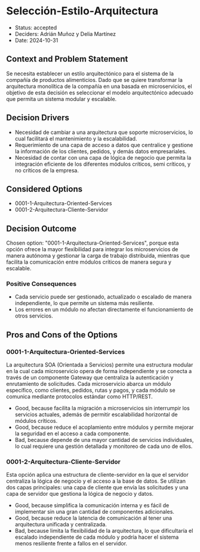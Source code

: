 # Selección-Estilo-Arquitectura

* Status: accepted
* Deciders: Adrián Muñoz y Delia Martínez
* Date: 2024-10-31


## Context and Problem Statement

Se necesita establecer un estilo arquitectónico para el sistema de la compañía de productos alimenticios. Dado que se quiere transformar la arquitectura monolítica de la compañía en una basada en microservicios, el objetivo de esta decisión es seleccionar el modelo arquitectónico adecuado que permita un sistema modular y escalable.

## Decision Drivers

* Necesidad de cambiar a una arquitectura que soporte microservicios, lo cual facilitará el mantenimiento y la escalabilidad.
* Requerimiento de una capa de acceso a datos que centralice y gestione la información de los clientes, pedidos, y demás datos empresariales.
* Necesidad de contar con una capa de lógica de negocio que permita la integración eficiente de los diferentes módulos críticos, semi críticos, y no críticos de la empresa.

## Considered Options

* 0001-1-Arquitectura-Oriented-Services
* 0001-2-Arquitectura-Cliente-Servidor

## Decision Outcome

Chosen option: "0001-1-Arquitectura-Oriented-Services", porque esta opción ofrece la mayor flexibilidad para integrar los microservicios de manera autónoma y gestionar la carga de trabajo distribuida, mientras que facilita la comunicación entre módulos críticos de manera segura y escalable.

### Positive Consequences

* Cada servicio puede ser gestionado, actualizado o escalado de manera independiente, lo que permite un sistema más resiliente.
* Los errores en un módulo no afectan directamente el funcionamiento de otros servicios.

## Pros and Cons of the Options

### 0001-1-Arquitectura-Oriented-Services

La arquitectura SOA (Orientada a Servicios) permite una estructura modular en la cual cada microservicio opera de forma independiente y se conecta a través de un componente Gateway que centraliza la autenticación y enrutamiento de solicitudes. Cada microservicio abarca un módulo específico, como clientes, pedidos, rutas y pagos, y cada módulo se comunica mediante protocolos estándar como HTTP/REST.

* Good, because facilita la migración a microservicios sin interrumpir los servicios actuales, además de permitir escalabilidad horizontal de módulos críticos.
* Good, because reduce el acoplamiento entre módulos y permite mejorar la seguridad en el acceso a cada componente.
* Bad, because depende de una mayor cantidad de servicios individuales, lo cual requiere una gestión detallada y monitoreo de cada uno de ellos.

### 0001-2-Arquitectura-Cliente-Servidor

Esta opción aplica una estructura de cliente-servidor en la que el servidor centraliza la lógica de negocio y el acceso a la base de datos. Se utilizan dos capas principales: una capa de cliente que envía las solicitudes y una capa de servidor que gestiona la lógica de negocio y datos.

* Good, because simplifica la comunicación interna y es fácil de implementar sin una gran cantidad de componentes adicionales.
* Good, because reduce la latencia de comunicación al tener una arquitectura unificada y centralizada.
* Bad, because limita la flexibilidad de la arquitectura, lo que dificultaría el escalado independiente de cada módulo y podría hacer el sistema menos resiliente frente a fallos en el servidor.
